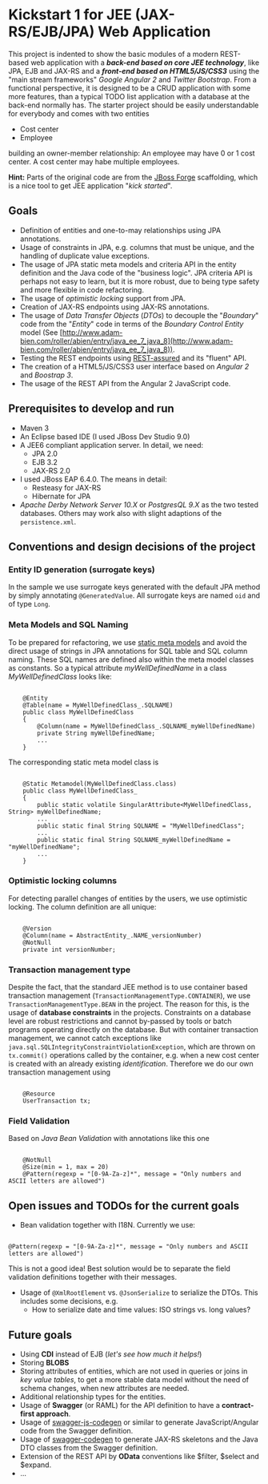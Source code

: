 # Kickstart 1 for JEE (JAX-RS/EJB/JPA) Web Application #

This project is indented to show the basic modules of a modern REST-based web application with a ***back-end based on core JEE technology***, like JPA, EJB and JAX-RS and a ***front-end based on HTML5/JS/CSS3*** using the "main stream frameworks" *Google Angular 2* and *Twitter Bootstrap*. From a functional perspective, it is designed to be a CRUD application with some more features, than a typical TODO list application with a database at the back-end normally has. The starter project should be easily understandable for everybody and comes with two entities

- Cost center
- Employee

building an owner-member relationship: An employee may have 0 or 1 cost center. A cost center may habe multiple employees. 

**Hint:** Parts of the original code are from the [JBoss Forge](http://forge.jboss.org/) scaffolding, which is a nice tool to get JEE application "*kick started*".

## Goals ##

- Definition of entities and one-to-may relationships using JPA annotations.
- Usage of constraints in JPA, e.g. columns that must be unique, and the handling of duplicate value exceptions.
- The usage of JPA static meta models and criteria API in the entity definition and the Java code of the "business logic". JPA criteria API is perhaps not easy to learn, but it is more robust, due to being type safety and more flexible in code refactoring.
- The usage of *optimistic locking* support from JPA. 
- Creation of JAX-RS endpoints using JAX-RS annotations.
- The usage of *Data Transfer Objects* (*DTOs*) to decouple the "*Boundary*" code from the "*Entity*" code in terms of the *Boundary Control Entity* model (See [http://www.adam-bien.com/roller/abien/entry/java_ee_7_java_8](http://www.adam-bien.com/roller/abien/entry/java_ee_7_java_8)).
- Testing the REST endpoints using [REST-assured](https://github.com/jayway/rest-assured) and its "fluent" API.
- The creation of a HTML5/JS/CSS3 user interface based on *Angular 2* and *Boostrap 3*.
- The usage of the REST API from the Angular 2 JavaScript code.

## Prerequisites to develop and run ##
- Maven 3
- An Eclipse based IDE (I used JBoss Dev Studio 9.0)
- A JEE6 compliant application server. In detail, we need:
  - JPA 2.0
  - EJB 3.2
  - JAX-RS 2.0
- I used JBoss EAP 6.4.0. The means in detail:
  - Resteasy for JAX-RS
  - Hibernate for JPA 
- *Apache Derby Network Server 10.X* or *PostgresQL 9.X* as the two tested databases. Others may work also with slight adaptions of the `persistence.xml`.

## Conventions and design decisions of the project ##

### Entity ID generation (surrogate keys) ###
In the sample we use surrogate keys generated with the default JPA method by simply annotating ```@GeneratedValue```. All surrogate keys are named ```oid``` and of type ```Long```.

### Meta Models and SQL Naming ###
To be prepared for refactoring, we use [static meta models](http://docs.oracle.com/javaee/6/tutorial/doc/gjiup.html) and avoid the direct usage of strings in JPA annotations for SQL table and SQL column naming. These SQL names are defined also within the meta model classes as constants. So a typical attribute *myWellDefinedName* in a class *MyWellDefinedClass* looks like:

```

	@Entity
	@Table(name = MyWellDefinedClass_.SQLNAME)
	public class MyWellDefinedClass
	{ 
		@Column(name = MyWellDefinedClass_.SQLNAME_myWellDefinedName)
		private String myWellDefinedName;
		...
	}
```

The corresponding static meta model class is

```

	@Static Metamodel(MyWellDefinedClass.class)
	public class MyWellDefinedClass_
	{ 
		public static volatile SingularAttribute<MyWellDefinedClass, String> myWellDefinedName;
		...
		public static final String SQLNAME = "MyWellDefinedClass";
		...
		public static final String SQLNAME_myWellDefinedName = "myWellDefinedName";
		...
	}
```

### Optimistic locking columns ###
For detecting parallel changes of entities by the users, we use optimistic locking. The column definition are all unique:

```

    @Version
	@Column(name = AbstractEntity_.NAME_versionNumber)
	@NotNull
	private int versionNumber;
```

### Transaction management type ###
Despite the fact, that the standard JEE method is to use container based transaction management (`TransactionManagementType.CONTAINER`), we use `TransactionManagementType.BEAN` in the project. The reason for this, is the usage of **database constraints** in the projects. Constraints on a database level are robust restrictions and cannot by-passed by tools or batch programs operating directly on the database. But with container transaction management, we cannot catch exceptions like `java.sql.SQLIntegrityConstraintViolationException`, which are thrown on `tx.commit()` operations called by the container, e.g. when a new cost center is created with an already existing *identification*. Therefore we do our own transaction management using

```

    @Resource
    UserTransaction tx;
```

### Field Validation ###
Based on *Java Bean Validation* with annotations like this one

```

    @NotNull
	@Size(min = 1, max = 20)
	@Pattern(regexp = "[0-9A-Za-z]*", message = "Only numbers and ASCII letters are allowed") 
```


## Open issues and TODOs for the current goals ##

- Bean validation together with I18N. Currently we use:
```

@Pattern(regexp = "[0-9A-Za-z]*", message = "Only numbers and ASCII letters are allowed")
```

This is not a good idea! Best solution would be to separate the field validation definitions together with their messages.

- Usage of `@XmlRootElement` vs. `@JsonSerialize` to serialize the DTOs. This includes some decisions, e.g.
  - How to serialize date and time values: ISO strings vs. long values?

## Future goals ##

- Using **CDI** instead of EJB (*let's see how much it helps!*)
- Storing **BLOBS**
- Storing attributes of entities, which are not used in queries or joins in *key value tables*, to get a more stable data model without the need of schema changes, when new attributes are needed.
- Additional relationship types for the entities.
- Usage of **Swagger** (or RAML) for the API definition to have a **contract-first approach**.
- Usage of [swagger-js-codegen](https://github.com/wcandillon/swagger-js-codegen) or similar to generate JavaScript/Angular code from the Swagger definition.
- Usage of [swagger-codegen](https://github.com/swagger-api/swagger-codegen) to generate JAX-RS skeletons and the Java DTO classes from the Swagger definition.
- Extension of the REST API by **OData** conventions like $filter, $select and $expand. 
- ...



